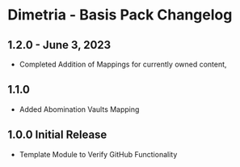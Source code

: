 # Dimetria - Basis Pack Changelog

## 1.2.0 - June 3, 2023
- Completed Addition of Mappings for currently owned content,

## 1.1.0
- Added Abomination Vaults Mapping

## 1.0.0 Initial Release
- Template Module to Verify GitHub Functionality